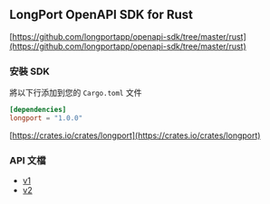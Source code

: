 ## LongPort OpenAPI SDK for Rust

[https://github.com/longportapp/openapi-sdk/tree/master/rust](https://github.com/longportapp/openapi-sdk/tree/master/rust)

### 安裝 SDK

將以下行添加到您的 `Cargo.toml` 文件

```toml
[dependencies]
longport = "1.0.0"
```

[https://crates.io/crates/longport](https://crates.io/crates/longport)

### API 文檔

- [v1](https://longportapp.github.io/openapi-sdk/v1/rust/longport/index.html)
- [v2](https://longportapp.github.io/openapi-sdk/v2/rust/longport/index.html)
